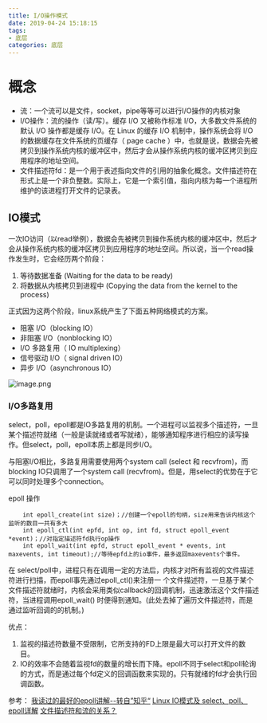 ```yaml
---
title: I/O操作模式
date: 2019-04-24 15:18:15
tags: 
- 底层
categories: 底层
---
```

# 概念 
- 流：一个流可以是文件，socket，pipe等等可以进行I/O操作的内核对象
- I/O操作：流的操作（读/写）。缓存 I/O 又被称作标准 I/O，大多数文件系统的默认 I/O 操作都是缓存 I/O。在 Linux 的缓存 I/O 机制中，操作系统会将 I/O 的数据缓存在文件系统的页缓存（ page cache ）中，也就是说，数据会先被拷贝到操作系统内核的缓冲区中，然后才会从操作系统内核的缓冲区拷贝到应用程序的地址空间。
- 文件描述符fd：是一个用于表述指向文件的引用的抽象化概念。文件描述符在形式上是一个非负整数。实际上，它是一个索引值，指向内核为每一个进程所维护的该进程打开文件的记录表。

## IO模式
一次IO访问（以read举例），数据会先被拷贝到操作系统内核的缓冲区中，然后才会从操作系统内核的缓冲区拷贝到应用程序的地址空间。所以说，当一个read操作发生时，它会经历两个阶段：
1. 等待数据准备 (Waiting for the data to be ready)
2. 将数据从内核拷贝到进程中 (Copying the data from the kernel to the process)

正式因为这两个阶段，linux系统产生了下面五种网络模式的方案。
- 阻塞 I/O（blocking IO）
- 非阻塞 I/O（nonblocking IO）
- I/O 多路复用（ IO multiplexing）
- 信号驱动 I/O（ signal driven IO）
- 异步 I/O（asynchronous IO）

![image.png](https://upload-images.jianshu.io/upload_images/14827444-4c7a706a78c1ef03.png?imageMogr2/auto-orient/strip%7CimageView2/2/w/1240)


### I/O多路复用
select，poll，epoll都是IO多路复用的机制。一个进程可以监视多个描述符，一旦某个描述符就绪（一般是读就绪或者写就绪），能够通知程序进行相应的读写操作。但select，poll，epoll本质上都是同步I/O。

与阻塞I/O相比，多路复用需要使用两个system call (select 和 recvfrom)，而blocking IO只调用了一个system call (recvfrom)。但是，用select的优势在于它可以同时处理多个connection。

epoll 操作
```
    int epoll_create(int size)；//创建一个epoll的句柄，size用来告诉内核这个监听的数目一共有多大
    int epoll_ctl(int epfd, int op, int fd, struct epoll_event *event)；//对指定描述符fd执行op操作
    int epoll_wait(int epfd, struct epoll_event * events, int maxevents, int timeout);//等待epfd上的io事件，最多返回maxevents个事件。
```

在 select/poll中，进程只有在调用一定的方法后，内核才对所有监视的文件描述符进行扫描，而epoll事先通过epoll_ctl()来注册一 个文件描述符，一旦基于某个文件描述符就绪时，内核会采用类似callback的回调机制，迅速激活这个文件描述符，当进程调用epoll_wait() 时便得到通知。(此处去掉了遍历文件描述符，而是通过监听回调的的机制。)

优点：
1. 监视的描述符数量不受限制，它所支持的FD上限是最大可以打开文件的数目。
2. IO的效率不会随着监视fd的数量的增长而下降。epoll不同于select和poll轮询的方式，而是通过每个fd定义的回调函数来实现的。只有就绪的fd才会执行回调函数。


参考：
[我读过的最好的epoll讲解--转自”知乎“](https://blog.51cto.com/yaocoder/888374)
[Linux IO模式及 select、poll、epoll详解](https://segmentfault.com/a/1190000003063859)
[文件描述符和流的关系？](https://blog.csdn.net/qq_28090573/article/details/50863779)